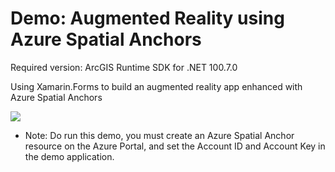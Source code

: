 Demo: Augmented Reality using Azure Spatial Anchors
=======================
Required version: ArcGIS Runtime SDK for .NET 100.7.0

Using Xamarin.Forms to build an augmented reality app enhanced with Azure Spatial Anchors


<img src="Screenshot.png" />

* Note: Do run this demo, you must create an Azure Spatial Anchor resource on the Azure Portal, and set the Account ID and Account Key in the demo application.

